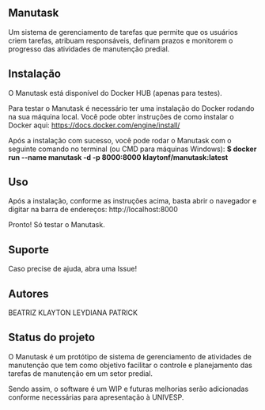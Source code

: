 ## Manutask

Um sistema de gerenciamento de tarefas que permite que os usuários criem tarefas, atribuam responsáveis, definam prazos e monitorem o progresso das atividades de manutenção predial.

## Instalação

O Manutask está disponível do Docker HUB (apenas para testes).

Para testar o Manutask é necessário ter uma instalação do Docker rodando na sua máquina local.
Você pode obter instruções de como instalar o Docker aqui: https://docs.docker.com/engine/install/

Após a instalação com sucesso, você pode rodar o Manutask com o seguinte comando no terminal (ou CMD para máquinas Windows):
**$ docker run --name manutask -d -p 8000:8000 klaytonf/manutask:latest**

## Uso
Após a instalação, conforme as instruções acima, basta abrir o navegador e digitar na barra de endereços:
http://localhost:8000

Pronto! Só testar o Manutask.

## Suporte
Caso precise de ajuda, abra uma Issue!

## Autores

BEATRIZ 
KLAYTON 
LEYDIANA 
PATRICK

## Status do projeto
O Manutask é um protótipo de sistema de gerenciamento de atividades de manutenção que tem como objetivo facilitar o controle e planejamento das tarefas de manutenção em um setor predial.

Sendo assim, o software é um WIP e futuras melhorias serão adicionadas conforme necessárias para apresentação à UNIVESP.
